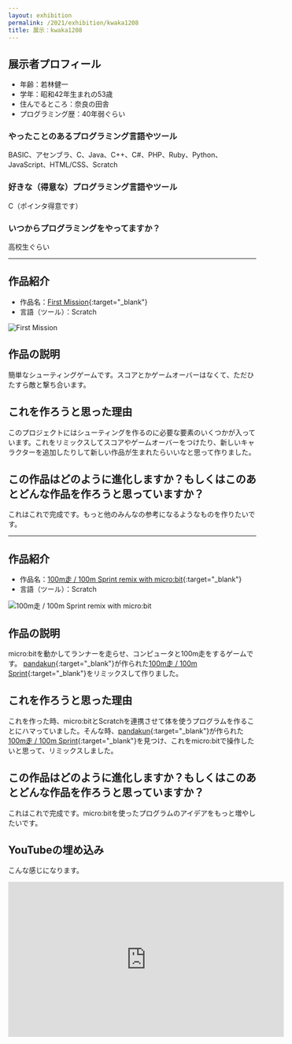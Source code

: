 ```yaml
---
layout: exhibition
permalink: /2021/exhibition/kwaka1208
title: 展示：kwaka1208
---
```

## 展示者プロフィール
- 年齢：若林健一
- 学年：昭和42年生まれの53歳
- 住んでるところ：奈良の田舎
- プログラミング歴：40年弱ぐらい

### やったことのあるプログラミング言語やツール
BASIC、アセンブラ、C、Java、C++、C#、PHP、Ruby、Python、JavaScript、HTML/CSS、Scratch

### 好きな（得意な）プログラミング言語やツール
C（ポインタ得意です）

### いつからプログラミングをやってますか？
高校生ぐらい

---

## 作品紹介
- 作品名：[First Mission](https://scratch.mit.edu/projects/68155398/){:target="_blank"}
- 言語（ツール）：Scratch

![First Mission](/kyoto/assets/images/2021/exhibition/kwaka1208/01.png)

## 作品の説明
簡単なシューティングゲームです。スコアとかゲームオーバーはなくて、ただひたすら敵と撃ち合います。

## これを作ろうと思った理由
このプロジェクトにはシューティングを作るのに必要な要素のいくつかが入っています。これをリミックスしてスコアやゲームオーバーをつけたり、新しいキャラクターを追加したりして新しい作品が生まれたらいいなと思って作りました。

## この作品はどのように進化しますか？もしくはこのあとどんな作品を作ろうと思っていますか？
これはこれで完成です。もっと他のみんなの参考になるようなものを作りたいです。

---

## 作品紹介
- 作品名：[100m走 / 100m Sprint remix with micro:bit](https://scratch.mit.edu/projects/279168171/){:target="_blank"}
- 言語（ツール）：Scratch

![100m走 / 100m Sprint remix with micro:bit](/kyoto/assets/images/2021/exhibition/kwaka1208/02.png)

## 作品の説明
micro:bitを動かしてランナーを走らせ、コンピュータと100m走をするゲームです。
[pandakun](https://scratch.mit.edu/users/pandakun/){:target="_blank"}が作られた[100m走 / 100m Sprint](https://scratch.mit.edu/projects/248761116){:target="_blank"}をリミックスして作りました。

## これを作ろうと思った理由
これを作った時、micro:bitとScratchを連携させて体を使うプログラムを作ることにハマっていました。そんな時、[pandakun](https://scratch.mit.edu/users/pandakun/){:target="_blank"}が作られた[100m走 / 100m Sprint](https://scratch.mit.edu/projects/248761116){:target="_blank"}を見つけ、これをmicro:bitで操作したいと思って、リミックスしました。

## この作品はどのように進化しますか？もしくはこのあとどんな作品を作ろうと思っていますか？
これはこれで完成です。micro:bitを使ったプログラムのアイデアをもっと増やしたいです。

## YouTubeの埋め込み
こんな感じになります。

<iframe width="560" height="315" src="https://www.youtube.com/embed/sbCnyUsyd8E" title="YouTube video player" frameborder="0" allow="accelerometer; autoplay; clipboard-write; encrypted-media; gyroscope; picture-in-picture" allowfullscreen></iframe>
